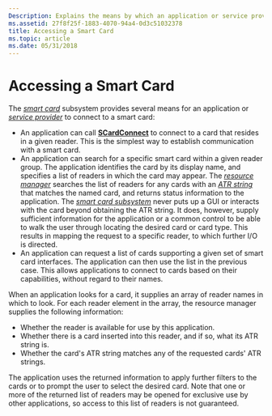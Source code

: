 ```yaml
---
Description: Explains the means by which an application or service provider can connect to a smart card by using the smart card subsystem.
ms.assetid: 27f8f25f-1883-4070-94a4-0d3c51032378
title: Accessing a Smart Card
ms.topic: article
ms.date: 05/31/2018
---
```


# Accessing a Smart Card

The [*smart card*](https://docs.microsoft.com/windows/desktop/SecGloss/s-gly) subsystem provides several means for an application or [*service provider*](https://docs.microsoft.com/windows/desktop/SecGloss/c-gly) to connect to a smart card:

-   An application can call [**SCardConnect**](/windows/desktop/api/Winscard/nf-winscard-scardconnecta) to connect to a card that resides in a given reader. This is the simplest way to establish communication with a smart card.
-   An application can search for a specific smart card within a given reader group. The application identifies the card by its display name, and specifies a list of readers in which the card may appear. The [*resource manager*](https://docs.microsoft.com/windows/desktop/SecGloss/r-gly) searches the list of readers for any cards with an [*ATR string*](https://docs.microsoft.com/windows/desktop/SecGloss/a-gly) that matches the named card, and returns status information to the application. The [*smart card subsystem*](https://docs.microsoft.com/windows/desktop/SecGloss/s-gly) never puts up a GUI or interacts with the card beyond obtaining the ATR string. It does, however, supply sufficient information for the application or a common control to be able to walk the user through locating the desired card or card type. This results in mapping the request to a specific reader, to which further I/O is directed.
-   An application can request a list of cards supporting a given set of smart card interfaces. The application can then use the list in the previous case. This allows applications to connect to cards based on their capabilities, without regard to their names.

When an application looks for a card, it supplies an array of reader names in which to look. For each reader element in the array, the resource manager supplies the following information:

-   Whether the reader is available for use by this application.
-   Whether there is a card inserted into this reader, and if so, what its ATR string is.
-   Whether the card's ATR string matches any of the requested cards' ATR strings.

The application uses the returned information to apply further filters to the cards or to prompt the user to select the desired card. Note that one or more of the returned list of readers may be opened for exclusive use by other applications, so access to this list of readers is not guaranteed.

 

 



